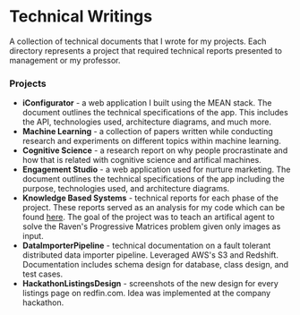# Technical Writings
A collection of technical documents that I wrote for my projects. Each directory represents a project that required technical reports 
presented to management or my professor.

### Projects
* **iConfigurator** - a web application I built using the MEAN stack. The document outlines the technical specifications of the app. This includes the API, technologies used, architecture diagrams, and much more.
* **Machine Learning** - a collection of papers written while conducting research and experiments on different topics within machine learning.
* **Cognitive Science** - a research report on why people procrastinate and how that is related with cognitive science and artifical machines. 
* **Engagement Studio** - a web application used for nurture marketing. The document outlines the technical specifications of the app including the purpose, technologies used, and architecture diagrams.
* **Knowledge Based Systems** - technical reports for each phase of the project. These reports served as an analysis for my code which can be found [here](https://github.com/bradware/ravens-progressive-matrices-test). The goal of the project was to teach an artifical agent to solve the Raven's Progressive Matrices problem given only images as input. 
* **DataImporterPipeline** - technical documentation on a fault tolerant distributed data importer pipeline. Leveraged AWS's S3 and Redshift. Documentation includes schema design for database, class design, and test cases.
* **HackathonListingsDesign** - screenshots of the new design for every listings page on redfin.com. Idea was implemented at the company hackathon. 



